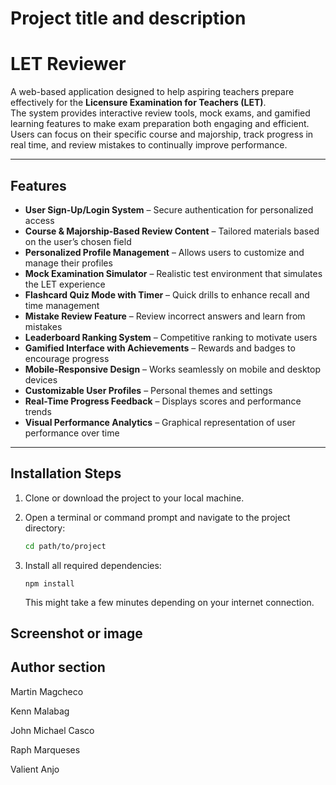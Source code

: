# Project title and description

# LET Reviewer

A web-based application designed to help aspiring teachers prepare effectively for the **Licensure Examination for Teachers (LET)**.  
The system provides interactive review tools, mock exams, and gamified learning features to make exam preparation both engaging and efficient.  
Users can focus on their specific course and majorship, track progress in real time, and review mistakes to continually improve performance.

---

##  Features

- **User Sign-Up/Login System** – Secure authentication for personalized access  
- **Course & Majorship-Based Review Content** – Tailored materials based on the user’s chosen field  
- **Personalized Profile Management** – Allows users to customize and manage their profiles  
- **Mock Examination Simulator** – Realistic test environment that simulates the LET experience  
- **Flashcard Quiz Mode with Timer** – Quick drills to enhance recall and time management  
- **Mistake Review Feature** – Review incorrect answers and learn from mistakes  
- **Leaderboard Ranking System** – Competitive ranking to motivate users  
- **Gamified Interface with Achievements** – Rewards and badges to encourage progress  
- **Mobile-Responsive Design** – Works seamlessly on mobile and desktop devices  
- **Customizable User Profiles** – Personal themes and settings  
- **Real-Time Progress Feedback** – Displays scores and performance trends  
- **Visual Performance Analytics** – Graphical representation of user performance over time  

---

##  Installation Steps

1. Clone or download the project to your local machine.  

2. Open a terminal or command prompt and navigate to the project directory:
   ```bash
   cd path/to/project

3. Install all required dependencies:
   ```
   npm install
   ```
   This might take a few minutes depending on your internet connection.

## Screenshot or image

## Author section

Martin Magcheco 

Kenn Malabag 

John Michael Casco 

Raph Marqueses 

Valient Anjo 

